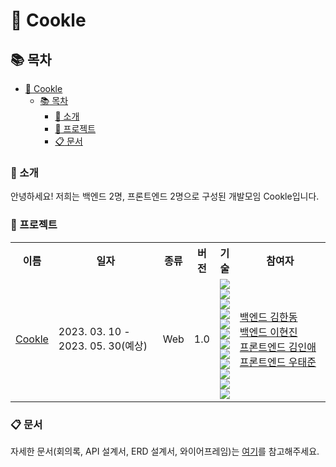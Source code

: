# :cookie: Cookle

## :books: 목차

- [:cookie: Cookle](#cookie-Cookle)
  - [:books: 목차](#books-목차)
    - [:tada: 소개](#tada-소개)
    - [:rocket: 프로젝트](#rocket-프로젝트)
    - [:clipboard: 문서](#clipboard-문서)

### :tada: 소개

안녕하세요! 저희는 백엔드 2명, 프론트엔드 2명으로 구성된 개발모임 Cookle입니다.

### :rocket: 프로젝트

<table>
    <tr>
        <th> 이름 </th>
        <th> 일자 </th>
        <th> 종류 </th>
        <th> 버전 </th>
        <th> 기술 </th>
        <th> 참여자 </th>
    </tr>
    <tr>
        <td> <a href=""> Cookle </a> </td>
        <td width="170px"> 2023. 03. 10 - </br>2023. 05. 30(예상) </td>
        <td> Web </td>
        <td> 1.0 </td>
        <td>
        <img src="https://img.shields.io/badge/Java-444444?style=for-the-badge&logo=Java&logoColor=yellow">
        <img src="https://img.shields.io/badge/Spring Boot-444444?style=for-the-badge&logo=Spring Boot&logoColor=#6DB33F">
        <img src="https://img.shields.io/badge/Spring Data Jpa-444444?style=for-the-badge&logo=Spring&logoColor=#6DB33F">
        <img src="https://img.shields.io/badge/Spring Security-444444?style=for-the-badge&logo=Spring Security&logoColor=#6DB33F">
        <img src="https://img.shields.io/badge/querydsl-444444?style=for-the-badge&logo=querydsl&logoColor=#6DB33F">
        <img src="https://img.shields.io/badge/MySQL-444444?style=for-the-badge&logo=MySQL&logoColor=##4479A1">
        <img src="https://img.shields.io/badge/Amazon S3-444444?style=for-the-badge&logo=Amazon S3&logoColor=#569A31">
        <img src="https://img.shields.io/badge/Amazon EC2-444444?style=for-the-badge&logo=Amazon EC2&logoColor=#FF9900">
        <img src="https://img.shields.io/badge/Amazon CodeDeploy-444444?style=for-the-badge&logo=Amazon CodeDeploy&logoColor=##2088FF">
        <img src="https://img.shields.io/badge/GitHub Actions-444444?style=for-the-badge&logo=GitHub Actions&logoColor=##2088FF">
        <img src="https://img.shields.io/badge/Redis-444444?style=for-the-badge&logo=redis&logoColor=##2088FF">
        <img src="https://img.shields.io/badge/openai-444444?style=for-the-badge&logo=openai&logoColor=#412991">
        </td>
        <td width="150px">
            <a href="https://github.com/1Bronze"> 백엔드 김한동 </a> </br>
            <a href="https://github.com/hgene0929"> 백엔드 이현진 </a> </br>
            <a href="https://github.com/dlsdo1101"> 프론트엔드 김인애 </a> </br>
            <a href="https://github.com/t-junne"> 프론트엔드 우태준 </a> </br>
        </td>
    </tr>     
</table>

### :clipboard: 문서

자세한 문서(회의록, API 설계서, ERD 설계서, 와이어프레임)는 [여기](https://hgene.notion.site/cookle-dc4b81479b0e4012a58c8ae8158e878c)를 참고해주세요.
